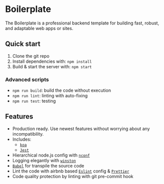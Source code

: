 # Boilerplate

The Boilerplate is a professional backend template for building fast, robust, and adaptable web apps or sites.

## Quick start

1. Clone the git repo
2. Install dependencies with: `npm install`
3. Build & start the server with: `npm start`

### Advanced scripts

* `npm run build`: build the code without execution
* `npm run lint`: linting with auto-fixing
* `npm run test`: testing

## Features

* Production ready. Use newest features without worrying about any incompatibility.
* Includes:
  * [`koa`](https://koajs.com/)
  * [`Jest`](https://github.com/facebook/jest)
* Hierarchical node.js config with [`nconf`](https://github.com/indexzero/nconf)
* Logging elegantly with [`winston`](https://github.com/winstonjs/winston)
* [`Babel`](https://babeljs.io/) for transpile the source code
* Lint the code with airbnb based [`Eslint`](https://github.com/eslint/eslint) config & [`Prettier`](https://github.com/prettier/prettier)
* Code quality protection by linting with git pre-commit hook
